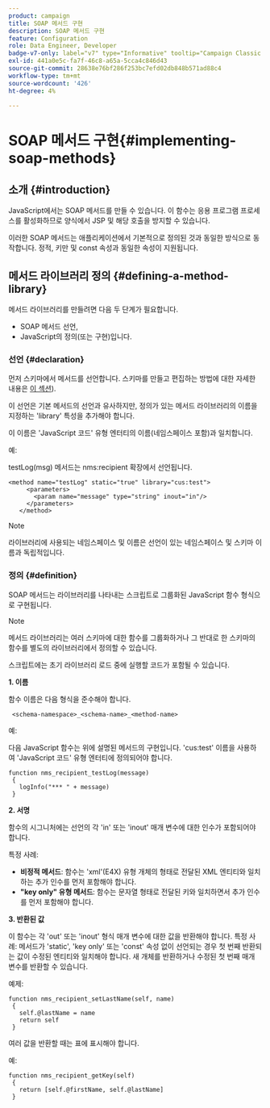```yaml
---
product: campaign
title: SOAP 메서드 구현
description: SOAP 메서드 구현
feature: Configuration
role: Data Engineer, Developer
badge-v7-only: label="v7" type="Informative" tooltip="Campaign Classic v7에만 적용"
exl-id: 441a0e5c-fa7f-46c8-a65a-5cca4c846d43
source-git-commit: 28638e76bf286f253bc7efd02db848b571ad88c4
workflow-type: tm+mt
source-wordcount: '426'
ht-degree: 4%

---
```


# SOAP 메서드 구현{#implementing-soap-methods}



## 소개 {#introduction}

JavaScript에서는 SOAP 메서드를 만들 수 있습니다. 이 함수는 응용 프로그램 프로세스를 활성화하므로 양식에서 JSP 및 해당 호출을 방지할 수 있습니다.

이러한 SOAP 메서드는 애플리케이션에서 기본적으로 정의된 것과 동일한 방식으로 동작합니다. 정적, 키만 및 const 속성과 동일한 속성이 지원됩니다.

## 메서드 라이브러리 정의 {#defining-a-method-library}

메서드 라이브러리를 만들려면 다음 두 단계가 필요합니다.

* SOAP 메서드 선언,
* JavaScript의 정의(또는 구현)입니다.

### 선언 {#declaration}

먼저 스키마에서 메서드를 선언합니다. 스키마를 만들고 편집하는 방법에 대한 자세한 내용은 [이 섹션](../../configuration/using/about-schema-edition.md)).

이 선언은 기본 메서드의 선언과 유사하지만, 정의가 있는 메서드 라이브러리의 이름을 지정하는 &#39;library&#39; 특성을 추가해야 합니다.

이 이름은 &#39;JavaScript 코드&#39; 유형 엔터티의 이름(네임스페이스 포함)과 일치합니다.

예:

testLog(msg) 메서드는 nms:recipient 확장에서 선언됩니다.

```
<method name="testLog" static="true" library="cus:test">
     <parameters>
       <param name="message" type="string" inout="in"/>
     </parameters>
   </method>
```

>[!NOTE]
>
>라이브러리에 사용되는 네임스페이스 및 이름은 선언이 있는 네임스페이스 및 스키마 이름과 독립적입니다.

### 정의 {#definition}

SOAP 메서드는 라이브러리를 나타내는 스크립트로 그룹화된 JavaScript 함수 형식으로 구현됩니다.

>[!NOTE]
>
>메서드 라이브러리는 여러 스키마에 대한 함수를 그룹화하거나 그 반대로 한 스키마의 함수를 별도의 라이브러리에서 정의할 수 있습니다.

스크립트에는 초기 라이브러리 로드 중에 실행할 코드가 포함될 수 있습니다.

**1. 이름**

함수 이름은 다음 형식을 준수해야 합니다.

```
 <schema-namespace>_<schema-name>_<method-name>
```

예:

다음 JavaScript 함수는 위에 설명된 메서드의 구현입니다. &#39;cus:test&#39; 이름을 사용하여 &#39;JavaScript 코드&#39; 유형 엔터티에 정의되어야 합니다.

```
function nms_recipient_testLog(message)
 {
   logInfo("*** " + message)
 }
```

**2. 서명**

함수의 시그니처에는 선언의 각 &#39;in&#39; 또는 &#39;inout&#39; 매개 변수에 대한 인수가 포함되어야 합니다.

특정 사례:

* **비정적 메서드**: 함수는 &#39;xml&#39;(E4X) 유형 개체의 형태로 전달된 XML 엔티티와 일치하는 추가 인수를 먼저 포함해야 합니다.
* **&quot;key only&quot; 유형 메서드**: 함수는 문자열 형태로 전달된 키와 일치하면서 추가 인수를 먼저 포함해야 합니다.

**3. 반환된 값**

이 함수는 각 &#39;out&#39; 또는 &#39;inout&#39; 형식 매개 변수에 대한 값을 반환해야 합니다. 특정 사례: 메서드가 &#39;static&#39;, &#39;key only&#39; 또는 &#39;const&#39; 속성 없이 선언되는 경우 첫 번째 반환되는 값이 수정된 엔티티와 일치해야 합니다. 새 개체를 반환하거나 수정된 첫 번째 매개 변수를 반환할 수 있습니다.

예제:

```
function nms_recipient_setLastName(self, name)
 {
   self.@lastName = name
   return self
 }
```

여러 값을 반환할 때는 표에 표시해야 합니다.

예:

```
function nms_recipient_getKey(self)
 {
   return [self.@firstName, self.@lastName]
 }
```

